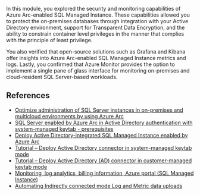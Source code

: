 In this module, you explored the security and monitoring capabilities of Azure Arc-enabled SQL Managed Instance. These capabilities allowed you to protect the on-premises databases through integration with your Active Directory environment, support for Transparent Data Encryption, and the ability to constrain container level privileges in the manner that complies with the principle of least privilege.

You also verified that open-source solutions such as Grafana and Kibana offer insights into Azure Arc-enabled SQL Managed Instance metrics and logs. Lastly, you confirmed that Azure Monitor provides the option to implement a single pane of glass interface for monitoring on-premises and cloud-resident SQL Server-based workloads.

## References

- [Optimize administration of SQL Server instances in on-premises and multicloud environments by using Azure Arc](/azure/architecture/hybrid/azure-arc-sql-server)
- [SQL Server enabled by Azure Arc in Active Directory authentication with system-managed keytab - prerequisites](/azure/azure-arc/data/active-directory-prerequisites)
- [Deploy Active Directory-integrated SQL Managed Instance enabled by Azure Arc](/azure/azure-arc/data/deploy-active-directory-sql-managed-instance?tabs=customer-managed-keytab-mode)
- [Tutorial – Deploy Active Directory connector in system-managed keytab mode](/azure/azure-arc/data/deploy-system-managed-keytab-active-directory-connector)
- [Tutorial – Deploy Active Directory (AD) connector in customer-managed keytab mode](/azure/azure-arc/data/deploy-customer-managed-keytab-active-directory-connector)
- [Monitoring, log analytics, billing information, Azure portal (SQL Managed Instance)](/azure/azure-arc/data/monitoring-log-analytics-azure-portal-managed-instance)
- [Automating Indirectly connected mode Log and Metric data uploads](/azure/azure-arc/data/upload-logs?tabs=windows#automating-uploads-optional)
